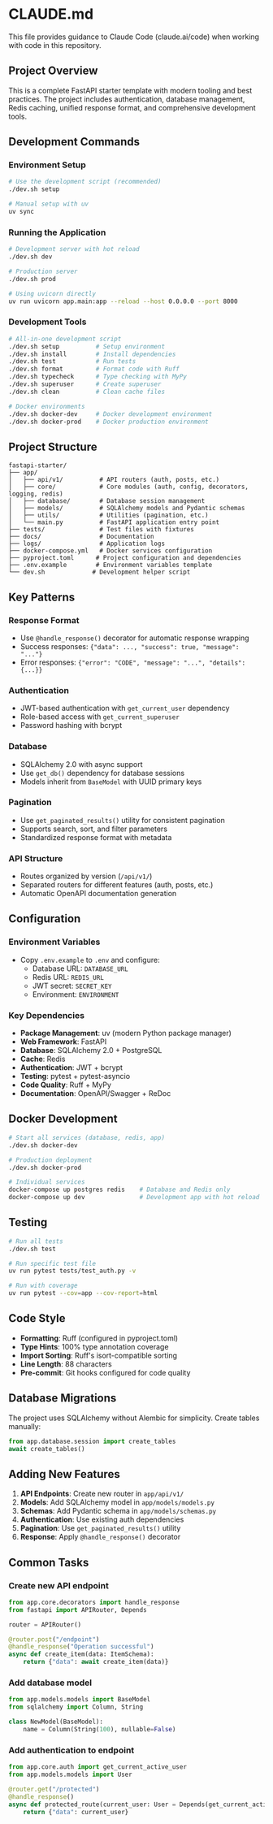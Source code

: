 # CLAUDE.md

This file provides guidance to Claude Code (claude.ai/code) when working with code in this repository.

## Project Overview

This is a complete FastAPI starter template with modern tooling and best practices. The project includes authentication, database management, Redis caching, unified response format, and comprehensive development tools.

## Development Commands

### Environment Setup

```bash
# Use the development script (recommended)
./dev.sh setup

# Manual setup with uv
uv sync
```

### Running the Application

```bash
# Development server with hot reload
./dev.sh dev

# Production server
./dev.sh prod

# Using uvicorn directly
uv run uvicorn app.main:app --reload --host 0.0.0.0 --port 8000
```

### Development Tools

```bash
# All-in-one development script
./dev.sh setup          # Setup environment
./dev.sh install        # Install dependencies
./dev.sh test           # Run tests
./dev.sh format         # Format code with Ruff
./dev.sh typecheck      # Type checking with MyPy
./dev.sh superuser      # Create superuser
./dev.sh clean          # Clean cache files

# Docker environments
./dev.sh docker-dev     # Docker development environment
./dev.sh docker-prod    # Docker production environment
```

## Project Structure

```
fastapi-starter/
├── app/
│   ├── api/v1/          # API routers (auth, posts, etc.)
│   ├── core/            # Core modules (auth, config, decorators, logging, redis)
│   ├── database/        # Database session management
│   ├── models/          # SQLAlchemy models and Pydantic schemas
│   ├── utils/           # Utilities (pagination, etc.)
│   └── main.py          # FastAPI application entry point
├── tests/               # Test files with fixtures
├── docs/                # Documentation
├── logs/                # Application logs
├── docker-compose.yml   # Docker services configuration
├── pyproject.toml      # Project configuration and dependencies
├── .env.example        # Environment variables template
└── dev.sh             # Development helper script
```

## Key Patterns

### Response Format
- Use `@handle_response()` decorator for automatic response wrapping
- Success responses: `{"data": ..., "success": true, "message": "..."}`
- Error responses: `{"error": "CODE", "message": "...", "details": {...}}`

### Authentication
- JWT-based authentication with `get_current_user` dependency
- Role-based access with `get_current_superuser`
- Password hashing with bcrypt

### Database
- SQLAlchemy 2.0 with async support
- Use `get_db()` dependency for database sessions
- Models inherit from `BaseModel` with UUID primary keys

### Pagination
- Use `get_paginated_results()` utility for consistent pagination
- Supports search, sort, and filter parameters
- Standardized response format with metadata

### API Structure
- Routes organized by version (`/api/v1/`)
- Separated routers for different features (auth, posts, etc.)
- Automatic OpenAPI documentation generation

## Configuration

### Environment Variables
- Copy `.env.example` to `.env` and configure:
  - Database URL: `DATABASE_URL`
  - Redis URL: `REDIS_URL`
  - JWT secret: `SECRET_KEY`
  - Environment: `ENVIRONMENT`

### Key Dependencies
- **Package Management**: uv (modern Python package manager)
- **Web Framework**: FastAPI
- **Database**: SQLAlchemy 2.0 + PostgreSQL
- **Cache**: Redis
- **Authentication**: JWT + bcrypt
- **Testing**: pytest + pytest-asyncio
- **Code Quality**: Ruff + MyPy
- **Documentation**: OpenAPI/Swagger + ReDoc

## Docker Development

```bash
# Start all services (database, redis, app)
./dev.sh docker-dev

# Production deployment
./dev.sh docker-prod

# Individual services
docker-compose up postgres redis    # Database and Redis only
docker-compose up dev               # Development app with hot reload
```

## Testing

```bash
# Run all tests
./dev.sh test

# Run specific test file
uv run pytest tests/test_auth.py -v

# Run with coverage
uv run pytest --cov=app --cov-report=html
```

## Code Style

- **Formatting**: Ruff (configured in pyproject.toml)
- **Type Hints**: 100% type annotation coverage
- **Import Sorting**: Ruff's isort-compatible sorting
- **Line Length**: 88 characters
- **Pre-commit**: Git hooks configured for code quality

## Database Migrations

The project uses SQLAlchemy without Alembic for simplicity. Create tables manually:

```python
from app.database.session import create_tables
await create_tables()
```

## Adding New Features

1. **API Endpoints**: Create new router in `app/api/v1/`
2. **Models**: Add SQLAlchemy model in `app/models/models.py`
3. **Schemas**: Add Pydantic schema in `app/models/schemas.py`
4. **Authentication**: Use existing auth dependencies
5. **Pagination**: Use `get_paginated_results()` utility
6. **Response**: Apply `@handle_response()` decorator

## Common Tasks

### Create new API endpoint
```python
from app.core.decorators import handle_response
from fastapi import APIRouter, Depends

router = APIRouter()

@router.post("/endpoint")
@handle_response("Operation successful")
async def create_item(data: ItemSchema):
    return {"data": await create_item(data)}
```

### Add database model
```python
from app.models.models import BaseModel
from sqlalchemy import Column, String

class NewModel(BaseModel):
    name = Column(String(100), nullable=False)
```

### Add authentication to endpoint
```python
from app.core.auth import get_current_active_user
from app.models.models import User

@router.get("/protected")
@handle_response()
async def protected_route(current_user: User = Depends(get_current_active_user)):
    return {"data": current_user}
```
